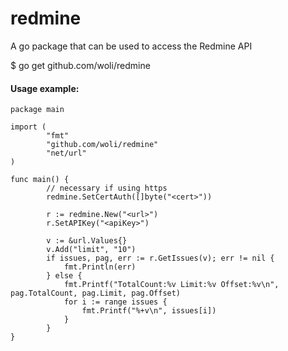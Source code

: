 redmine
=======

A go package that can be used to access the Redmine API

$ go get github.com/woli/redmine

#### Usage example:

    package main

    import (
            "fmt"
            "github.com/woli/redmine"
            "net/url"
    )

    func main() {
            // necessary if using https
            redmine.SetCertAuth([]byte("<cert>"))

            r := redmine.New("<url>")
			r.SetAPIKey("<apiKey>")

			v := &url.Values{}
			v.Add("limit", "10")
			if issues, pag, err := r.GetIssues(v); err != nil {
				fmt.Println(err)
			} else {
				fmt.Printf("TotalCount:%v Limit:%v Offset:%v\n", pag.TotalCount, pag.Limit, pag.Offset)
				for i := range issues {
					fmt.Printf("%+v\n", issues[i])
				}
			}
    }
